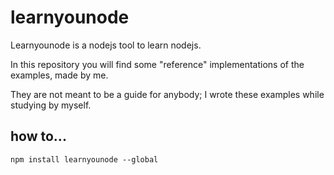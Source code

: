 # learnyounode
Learnyounode is a nodejs tool to learn nodejs. 

In this repository you will find some "reference" implementations of the examples, made by me. 

They are not meant to be a guide for anybody; I wrote these examples while studying by myself.

## how to... 

``` 
npm install learnyounode --global 
```
 